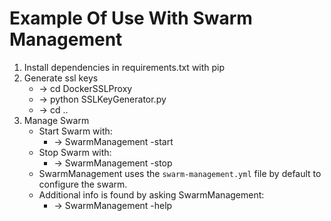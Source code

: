 # Example Of Use With Swarm Management
1. Install dependencies in requirements.txt with pip
2. Generate ssl keys
    - -> cd DockerSSLProxy
    - -> python SSLKeyGenerator.py
    - -> cd ..
3. Manage Swarm
    - Start Swarm with:
        - -> SwarmManagement -start
    - Stop Swarm with:
        - -> SwarmManagement -stop
    - SwarmManagement uses the `swarm-management.yml` file by default to configure the swarm.
    - Additional info is found by asking SwarmManagement:
        - -> SwarmManagement -help